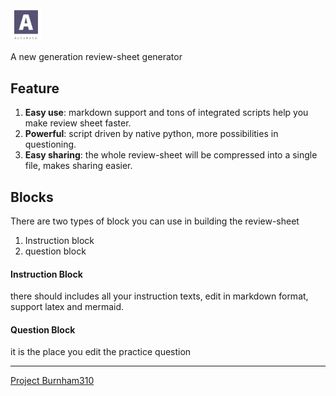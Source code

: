 <img src="doc/logo.png" style="width: 10%;" />

A new generation review-sheet generator

## Feature

1. **Easy use**: markdown support and tons of integrated scripts help you make review sheet faster.
2. **Powerful**: script driven by native python, more possibilities in questioning.
3. **Easy sharing**: the whole review-sheet will be compressed into a single file, makes sharing easier.

## Blocks

There are two types of block you can use in building the review-sheet

1. Instruction block
2. question block

#### Instruction Block

there should includes all your instruction texts, edit in markdown format, support latex and mermaid.

#### Question Block

it is the place you edit the practice question


---
[Project Burnham310](https://github.com/Burnham310)
